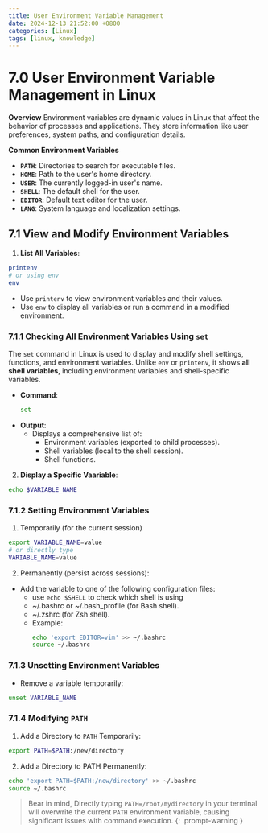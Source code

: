 ```yaml
---
title: User Environment Variable Management
date: 2024-12-13 21:52:00 +0800
categories: [Linux]
tags: [linux, knowledge]
---
```


# 7.0 User Environment Variable Management in Linux

**Overview**
Environment variables are dynamic values in Linux that affect the behavior of processes and applications. They store information like user preferences, system paths, and configuration details.

**Common Environment Variables**
- **`PATH`**: Directories to search for executable files.
- **`HOME`**: Path to the user's home directory.
- **`USER`**: The currently logged-in user's name.
- **`SHELL`**: The default shell for the user.
- **`EDITOR`**: Default text editor for the user.
- **`LANG`**: System language and localization settings.

## 7.1 View and Modify Environment Variables
1. **List All Variables**:
  ```bash
  printenv
  # or using env
  env
  ``` 
  - Use `printenv` to view environment variables and their values.
  - Use `env` to display all variables or run a command in a modified environment.

### 7.1.1 Checking All Environment Variables Using `set`
The `set` command in Linux is used to display and modify shell settings, functions, and environment variables. Unlike `env` or `printenv`, it shows **all shell variables**, including environment variables and shell-specific variables.

- **Command**:
  ```bash
  set
  ```
- **Output**:
  - Displays a comprehensive list of:
    - Environment variables (exported to child processes).
    - Shell variables (local to the shell session).
    - Shell functions.

2. **Display a Specific Vaariable**:
  ```bash
  echo $VARIABLE_NAME
  ```

### 7.1.2 Setting Environment Variables
1. Temporarily (for the current session)

  ```bash
  export VARIABLE_NAME=value
  # or directly type 
  VARIABLE_NAME=value
  ```
  
2. Permanently (persist across sessions):
- Add the variable to one of the following configuration files:
  - use `echo $SHELL` to check which shell is using 
  - ~/.bashrc or ~/.bash_profile (for Bash shell).
  - ~/.zshrc (for Zsh shell).
  - Example:
    ```bash
    echo 'export EDITOR=vim' >> ~/.bashrc
    source ~/.bashrc
    ```

### 7.1.3 Unsetting Environment Variables
- Remove a variable temporarily:
```bash
unset VARIABLE_NAME
```

### 7.1.4 Modifying `PATH`
1. Add a Directory to `PATH` Temporarily:
```bash
export PATH=$PATH:/new/directory
```

2. Add a Directory to PATH Permanently:
```bash
echo 'export PATH=$PATH:/new/directory' >> ~/.bashrc
source ~/.bashrc
```

> Bear in mind, 
Directly typing `PATH=/root/mydirectory` in your terminal will overwrite the current `PATH` environment variable, causing significant issues with command execution. 
{: .prompt-warning }

